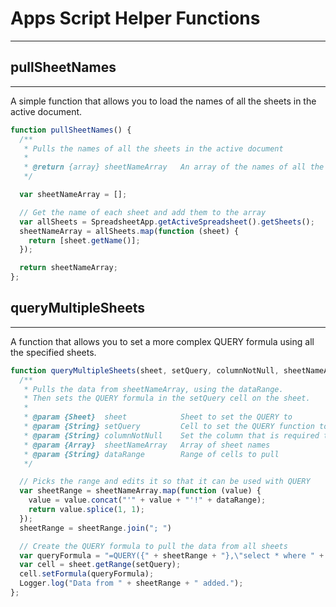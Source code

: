 # Apps Script Helper Functions
---

## pullSheetNames
---
A simple function that allows you to load the names of all the sheets in the active document. 

```JavaScript
function pullSheetNames() {
  /**
   * Pulls the names of all the sheets in the active document 
   *
   * @return {array} sheetNameArray   An array of the names of all the sheets in the active document
   */

  var sheetNameArray = [];

  // Get the name of each sheet and add them to the array
  var allSheets = SpreadsheetApp.getActiveSpreadsheet().getSheets();
  sheetNameArray = allSheets.map(function (sheet) {
    return [sheet.getName()];
  });

  return sheetNameArray;
};
```

## queryMultipleSheets
---
A function that allows you to set a more complex QUERY formula using all the specified sheets.

```JavaScript
function queryMultipleSheets(sheet, setQuery, columnNotNull, sheetNameArray, dataRange) {
  /**
   * Pulls the data from sheetNameArray, using the dataRange.
   * Then sets the QUERY formula in the setQuery cell on the sheet.
   *
   * @param {Sheet}  sheet            Sheet to set the QUERY to
   * @param {String} setQuery         Cell to set the QUERY function to
   * @param {String} columnNotNull    Set the column that is required to have data in QUERY
   * @param {Array}  sheetNameArray   Array of sheet names
   * @param {String} dataRange        Range of cells to pull
   */

  // Picks the range and edits it so that it can be used with QUERY
  var sheetRange = sheetNameArray.map(function (value) {
    value = value.concat("'" + value + "'!" + dataRange);
    return value.splice(1, 1);
  });
  sheetRange = sheetRange.join("; ")

  // Create the QUERY formula to pull the data from all sheets
  var queryFormula = "=QUERY({" + sheetRange + "},\"select * where " + columnNotNull + " is not null\", 0)";
  var cell = sheet.getRange(setQuery);
  cell.setFormula(queryFormula);
  Logger.log("Data from " + sheetRange + " added.");
};
````
